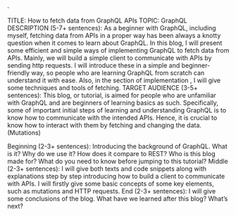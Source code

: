 	⁃	
TITLE: How to fetch data from GraphQL APIs 
TOPIC: GraphQL
DESCRIPTION (5-7+ sentences): As a beginner with GraphQL, including myself, fetching data from APIs in a proper way has been always a knotty question when it comes to learn about GraphQL. In this blog, I will present some efficient and simple ways of implementing	GraphQL to fetch data from APIs. Mainly, we will build a simple client to communicate with APIs by sending http requests. I will introduce these in a simple and beginner-friendly way, so people who are learning GraphQL from scratch can understand it with ease. Also, in the section of implementation	, I will give some techniques and tools of fetching. 
TARGET AUDIENCE (3-5+ sentences):
This blog, or tutorial, is aimed for people who are unfamiliar with GraphQL and are beginners of learning basics as such. Specifically, some of important initial steps of learning and understanding GraphQL	is to know how to communicate with the intended APIs. Hence, it is crucial to know how to interact with them by fetching and changing the data. (Mutations)

Beginning (2-3+ sentences): Introducing the background of GraphQL. What is it? Why do we use it? How does it compare to REST? Who is this blog made for? What do you need to know before jumping to this tutorial?
Middle (2-3+ sentences): I will give both texts and code snippets along with explanations step by step introducing how to build a client to communicate with APIs. I will firstly give some basic concepts of some key elements, such as mutations and HTTP requests. 
End (2-3+ sentences):
I will give some conclusions of the blog. What have we learned after this blog? What’s next? 